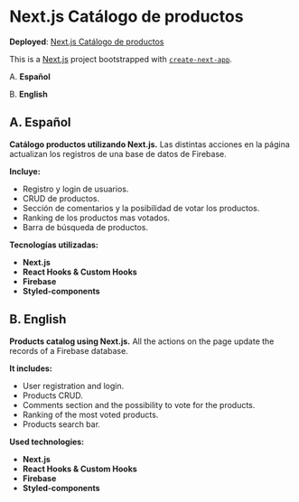# Next.js Catálogo de productos

**Deployed**:
[Next.js Catálogo de productos](https://next-js-product-page.vercel.app/)

This is a [Next.js](https://nextjs.org/) project bootstrapped with
[`create-next-app`](https://github.com/vercel/next.js/tree/canary/packages/create-next-app).

A. **Español**

B. **English**

## A. Español

**Catálogo productos utilizando Next.js.** Las distintas acciones en la página
actualizan los registros de una base de datos de Firebase.

**Incluye:**

- Registro y login de usuarios.
- CRUD de productos.
- Sección de comentarios y la posibilidad de votar los productos.
- Ranking de los productos mas votados.
- Barra de búsqueda de productos.

**Tecnologías utilizadas:**

- **Next.js**
- **React Hooks & Custom Hooks**
- **Firebase**
- **Styled-components**

## B. English

**Products catalog using Next.js.** All the actions on the page update the
records of a Firebase database.

**It includes:**

- User registration and login.
- Products CRUD.
- Comments section and the possibility to vote for the products.
- Ranking of the most voted products.
- Products search bar.

**Used technologies:**

- **Next.js**
- **React Hooks & Custom Hooks**
- **Firebase**
- **Styled-components**
